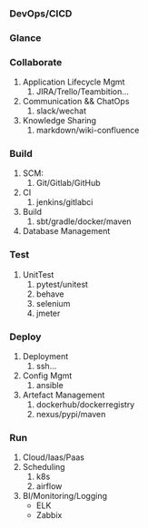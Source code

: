 ### DevOps/CICD

### Glance

### Collaborate
1. Application Lifecycle Mgmt
   1. JIRA/Trello/Teambition...
2. Communication && ChatOps
   1. slack/wechat
3. Knowledge Sharing
   1. markdown/wiki-confluence

### Build
1. SCM:
   1. Git/Gitlab/GitHub
2. CI
   1. jenkins/gitlabci
3. Build
   1. sbt/gradle/docker/maven
4. Database Management

### Test
1. UnitTest
   1. pytest/unitest
   2. behave
   3. selenium
   4. jmeter

### Deploy
1. Deployment
   1. ssh...
2. Config Mgmt
   1. ansible
3. Artefact Management
   1. dockerhub/dockerregistry
   2. nexus/pypi/maven

### Run
1. Cloud/Iaas/Paas
2. Scheduling
   1. k8s
   2. airflow
3. BI/Monitoring/Logging
    * ELK
    * Zabbix